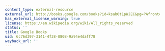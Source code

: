 ```yaml
---
content_type: external-resource
external_url: http://books.google.com/books?id=ksab6t1pWJEC&pg=PAfrontcover
has_external_license_warning: true
license: https://en.wikipedia.org/wiki/All_rights_reserved
status: ''
title: Google Books
uid: 6c76d397-3141-4f38-8808-9a94e4daff78
wayback_url: ''
---
```

